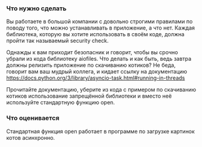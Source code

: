### Что нужно сделать

Вы работаете в большой компании с довольно строгими правилами по поводу того, что можно устанавливать в приложение, а что нет. Каждая библиотека, которую вы хотите использовать в своём коде, должна пройти так называемый security check. 

Однажды к вам приходит безопасник и говорит, чтобы вы срочно убрали из кода библиотеку aiofiles. Что делать и как быть, ведь завтра должны релизить приложение по скачиванию котиков? Не беда, говорит вам ваш мудрый коллега, и кидает ссылку на документацию
https://docs.python.org/3/library/asyncio-task.html#running-in-threads

Прочитайте документацию, уберите из кода с примером по скачиванию котиков использование запрещённой библиотеки и вместо неё используйте стандартную функцию open.
### Что оценивается

Стандартная функция open работает в программе по загрузке картинок котов асинхронно.